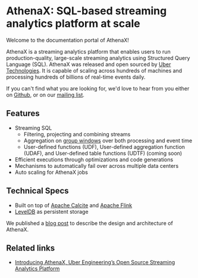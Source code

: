 
# AthenaX: SQL-based streaming analytics platform at scale

Welcome to the documentation portal of AthenaX!

AthenaX is a streaming analytics platform that enables users to run production-quality, large-scale streaming analytics using Structured Query Language (SQL). AthenaX was released and open sourced by [Uber Technologies][ubeross]. It is capable of scaling across hundreds of machines and processing hundreds of billions of real-time events daily.

If you can't find what you are looking for, we'd love to hear from you either on [Github](https://github.com/uber/AthenaX/issues), or on our [mailing list](https://groups.google.com/forum/#!forum/athenax-users).

## Features

  * Streaming SQL
    * Filtering, projecting and combining streams
    * Aggregation on [group windows](https://ci.apache.org/projects/flink/flink-docs-release-1.3/dev/table/sql.html#group-windows) over both processing and event time
    * User-defined functions (UDF), User-defined aggregation function (UDAF), and User-defined table functions (UDTF) (coming soon)
  * Efficient executions through optimizations and code generations
  * Mechanisms to automatically fail over across multiple data centers
  * Auto scaling for AthenaX jobs

## Technical Specs

 * Built on top of [Apache Calcite](http://calcite.apache.org/) and [Apache Flink](http://flink.apache.org/)
 * [LevelDB](https://github.com/google/leveldb) as persistent storage

We published a [blog post](https://eng.uber.com/athenax) to describe the design and architecture of AthenaX.

## Related links
- [Introducing AthenaX, Uber Engineering’s Open Source Streaming Analytics Platform](https://eng.uber.com/athenax/)

[ubeross]: http://uber.github.io
